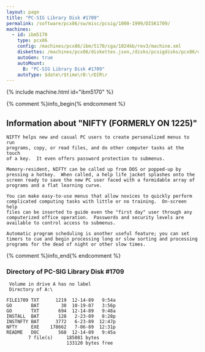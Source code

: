```yaml
---
layout: page
title: "PC-SIG Library Disk #1709"
permalink: /software/pcx86/sw/misc/pcsig/1000-1999/DISK1709/
machines:
  - id: ibm5170
    type: pcx86
    config: /machines/pcx86/ibm/5170/cga/1024kb/rev3/machine.xml
    diskettes: /machines/pcx86/diskettes.json,/disks/pcsigdisks/pcx86/diskettes.json
    autoGen: true
    autoMount:
      B: "PC-SIG Library Disk #1709"
    autoType: $date\r$time\rB:\rDIR\r
---
```


{% include machine.html id="ibm5170" %}

{% comment %}info_begin{% endcomment %}

## Information about "NIFTY (FORMERLY ON 1225)"

    NIFTY helps new and casual PC users to create personalized menus to run
    programs, copy, or read files, and do other computer tasks at the touch
    of a key.  It even offers password protection to submenus.
    
    Memory-resident, NIFTY can be called up from DOS or popped-up by
    pressing a hotkey.  When called, a help life jacket splashes onto the
    screen ready to save the new PC user faced with a formidable array of
    programs and a flat learning curve.
    
    You can make easy-to-use menus that allow novices to quickly perform
    complicated computing tasks with little or no training.  On-screen help
    files can be inserted to guide even the "first day" user through any
    computerized office operation.  Passwords and security levels are
    available to control access to submenus.
    
    Automatic program scheduling is another useful feature; you can set
    timers to cue and begin processing long or slow sorting and processing
    programs for the dead of night or other slow times.
{% comment %}info_end{% endcomment %}


### Directory of PC-SIG Library Disk #1709

     Volume in drive A has no label
     Directory of A:\

    FILE1709 TXT      1219  12-14-89   9:54a
    GO       BAT        38  10-19-87   3:56p
    GO       TXT       694  12-14-89   9:48a
    INSTALL  BAT       128   2-23-89   8:28p
    INSTNFTY BAT      3772   6-23-89  12:47p
    NFTY     EXE    178662   7-06-89  12:31p
    README   DOC       568  12-14-89   9:45a
            7 file(s)     185081 bytes
                          133120 bytes free
